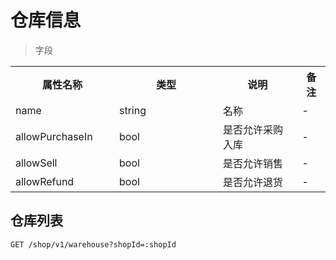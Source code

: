 # 仓库信息

> 字段

<table>
    <tr>
        <th style="width:150px;">属性名称</th>
        <th style="width:150px;">类型</th>
        <th>说明</th>
        <th>备注</th>
    </tr>
    <tr>
        <td>name</td>
        <td>string</td>
        <td>名称</td>
        <td>-</td>
    </tr>
    <tr>
        <td>allowPurchaseIn</td>
        <td>bool</td>
        <td>是否允许采购入库</td>
        <td>-</td>
    </tr>
    <tr>
        <td>allowSell</td>
        <td>bool</td>
        <td>是否允许销售</td>
        <td>-</td>
    </tr>
    <tr>
        <td>allowRefund</td>
        <td>bool</td>
        <td>是否允许退货</td>
        <td>-</td>
    </tr>
</table>

## 仓库列表

```
GET /shop/v1/warehouse?shopId=:shopId
```